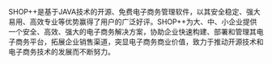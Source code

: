 SHOP++是基于JAVA技术的开源、免费电子商务管理软件，以其安全稳定、强大易用、高效专业等优势赢得了用户的广泛好评。SHOP++为大、中、小企业提供一个安全、高效、强大的电子商务解决方案，协助企业快速构建、部署和管理其电子商务平台，拓展企业销售渠道，突显电子商务商业价值，致力于推动开源技术和电子商务技术的发展而不断努力。